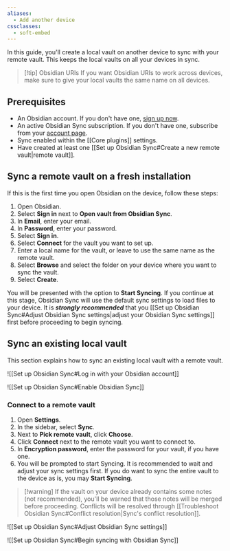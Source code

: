 ```yaml
---
aliases:
  - Add another device
cssclasses:
  - soft-embed
---
```


In this guide, you'll create a local vault on another device to sync with your remote vault. This keeps the local vaults on all your devices in sync.

> [!tip] Obsidian URIs
> If you want Obsidian URIs to work across devices, make sure to give your local vaults the same name on all devices.

## Prerequisites

- An Obsidian account. If you don't have one, [sign up now](https://obsidian.md/account#mode=signup).
- An active Obsidian Sync subscription. If you don't have one, subscribe from your [account page](https://obsidian.md/account).
- Sync enabled within the [[Core plugins]] settings. 
- Have created at least one [[Set up Obsidian Sync#Create a new remote vault|remote vault]].

## Sync a remote vault on a fresh installation

If this is the first time you open Obsidian on the device, follow these steps:

1. Open Obsidian.
2. Select **Sign in** next to **Open vault from Obsidian Sync**.
3. In **Email**, enter your email.
4. In **Password**, enter your password.
5. Select **Sign in**.
6. Select **Connect** for the vault you want to set up.
7. Enter a local name for the vault, or leave to use the same name as the remote vault.
8. Select **Browse** and select the folder on your device where you want to sync the vault.
9. Select **Create**.

You will be presented with the option to **Start Syncing**. If you continue at this stage, Obsidian Sync will use the default sync settings to load files to your device. It is ***strongly recommended*** that you [[Set up Obsidian Sync#Adjust Obsidian Sync settings|adjust your Obsidian Sync settings]] first before proceeding to begin syncing.

## Sync an existing local vault

This section explains how to sync an existing local vault with a remote vault.

![[Set up Obsidian Sync#Log in with your Obsidian account]]

![[Set up Obsidian Sync#Enable Obsidian Sync]]

### Connect to a remote vault

1. Open **Settings**.
2. In the sidebar, select **Sync**.
3. Next to **Pick remote vault**, click **Choose**.
4. Click **Connect** next to the remote vault you want to connect to.
5. In **Encryption password**, enter the password for your vault, if you have one.
6. You will be prompted to start Syncing. It is recommended to wait and adjust your sync settings first. If you do want to sync the entire vault to the device as is, you may **Start Syncing**. 

> [!warning] If the vault on your device already contains some notes (not recommended), you'll be warned that those notes will be merged before proceeding. Conflicts will be resolved through [[Troubleshoot Obsidian Sync#Conflict resolution|Sync's conflict resolution]].

![[Set up Obsidian Sync#Adjust Obsidian Sync settings]]

![[Set up Obsidian Sync#Begin syncing with Obsidian Sync]]

